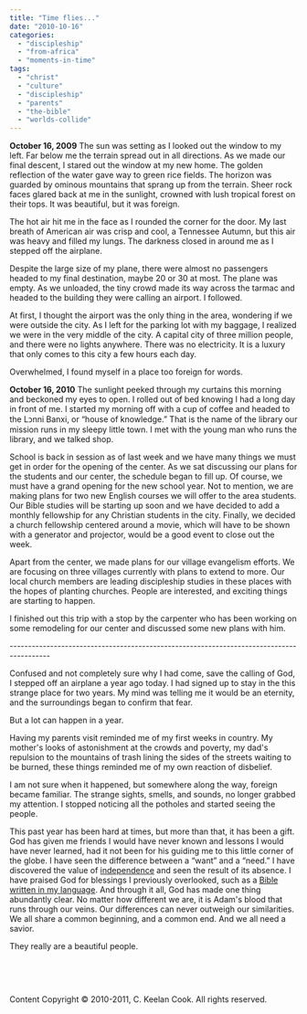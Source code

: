 ```yaml
---
title: "Time flies..."
date: "2010-10-16"
categories: 
  - "discipleship"
  - "from-africa"
  - "moments-in-time"
tags: 
  - "christ"
  - "culture"
  - "discipleship"
  - "parents"
  - "the-bible"
  - "worlds-collide"
---
```


**October 16, 2009** The sun was setting as I looked out the window to my left. Far below me the terrain spread out in all directions. As we made our final descent, I stared out the window at my new home. The golden reflection of the water gave way to green rice fields. The horizon was guarded by ominous mountains that sprang up from the terrain. Sheer rock faces glared back at me in the sunlight, crowned with lush tropical forest on their tops. It was beautiful, but it was foreign.

The hot air hit me in the face as I rounded the corner for the door. My last breath of American air was crisp and cool, a Tennessee Autumn, but this air was heavy and filled my lungs. The darkness closed in around me as I stepped off the airplane.

Despite the large size of my plane, there were almost no passengers headed to my final destination, maybe 20 or 30 at most. The plane was empty. As we unloaded, the tiny crowd made its way across the tarmac and headed to the building they were calling an airport. I followed.

At first, I thought the airport was the only thing in the area, wondering if we were outside the city. As I left for the parking lot with my baggage, I realized we were in the very middle of the city. A capital city of three million people, and there were no lights anywhere. There was no electricity. It is a luxury that only comes to this city a few hours each day.

Overwhelmed, I found myself in a place too foreign for words.

**October 16, 2010** The sunlight peeked through my curtains this morning and beckoned my eyes to open. I rolled out of bed knowing I had a long day in front of me. I started my morning off with a cup of coffee and headed to the Lᴐnni Banxi, or “house of knowledge.” That is the name of the library our mission runs in my sleepy little town. I met with the young man who runs the library, and we talked shop.

School is back in session as of last week and we have many things we must get in order for the opening of the center. As we sat discussing our plans for the students and our center, the schedule began to fill up. Of course, we must have a grand opening for the new school year. Not to mention, we are making plans for two new English courses we will offer to the area students. Our Bible studies will be starting up soon and we have decided to add a monthly fellowship for any Christian students in the city. Finally, we decided a church fellowship centered around a movie, which will have to be shown with a generator and projector, would be a good event to close out the week.

Apart from the center, we made plans for our village evangelism efforts. We are focusing on three villages currently with plans to extend to more. Our local church members are leading discipleship studies in these places with the hopes of planting churches. People are interested, and exciting things are starting to happen.

I finished out this trip with a stop by the carpenter who has been working on some remodeling for our center and discussed some new plans with him.

\-----------------------------------------------------------------------------------------

Confused and not completely sure why I had come, save the calling of God, I stepped off an airplane a year ago today. I had signed up to stay in the this strange place for two years. My mind was telling me it would be an eternity, and the surroundings began to confirm that fear.

But a lot can happen in a year.

Having my parents visit reminded me of my first weeks in country. My mother's looks of astonishment at the crowds and poverty, my dad's repulsion to the mountains of trash lining the sides of the streets waiting to be burned, these things reminded me of my own reaction of disbelief.

I am not sure when it happened, but somewhere along the way, foreign became familiar. The strange sights, smells, and sounds, no longer grabbed my attention. I stopped noticing all the potholes and started seeing the people.

This past year has been hard at times, but more than that, it has been a gift. God has given me friends I would have never known and lessons I would have never learned, had it not been for his guiding me to this little corner of the globe. I have seen the difference between a “want” and a “need.” I have discovered the value of [independence](http://blog.keelancook.com/2010/07/some-thoughts-on-independence/ "Some thoughts on independence") and seen the result of its absence. I have praised God for blessings I previously overlooked, such as a [Bible written in my language](http://blog.keelancook.com/2010/06/delight-in-the-law-of-the-lord-part-1-revelation/ "Delight in the Law of the Lord: Part 1 – Revelation"). And through it all, God has made one thing abundantly clear. No matter how different we are, it is Adam's blood that runs through our veins. Our differences can never outweigh our similarities. We all share a common beginning, and a common end. And we all need a savior.

They really are a beautiful people.

 

 

Content Copyright © 2010-2011, C. Keelan Cook. All rights reserved.

